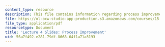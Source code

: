 ```yaml
---
content_type: resource
description: This file contains information regarding process improvement.
file: https://ol-ocw-studio-app-production.s3.amazonaws.com/courses/15-s07-globalhealth-lab-spring-2013/56a7f492e28179df866864f1a71a3193_MIT15_S07S13_lec4.pdf
file_type: application/pdf
resourcetype: Document
title: 'Lecture 4 Slides: Process Improvement'
uid: 56a7f492-e281-79df-8668-64f1a71a3193
---
```

